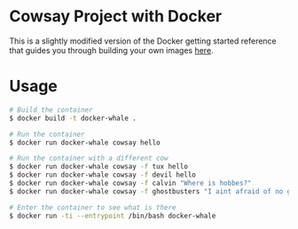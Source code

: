 # Cowsay Project with Docker

This is a slightly modified version of the Docker getting started reference that guides you through building your own images [here](https://docs.docker.com/engine/getstarted/step_four/).

# Usage
 
```bash
# Build the container
$ docker build -t docker-whale .

# Run the container 
$ docker run docker-whale cowsay hello

# Run the container with a different cow
$ docker run docker-whale cowsay -f tux hello
$ docker run docker-whale cowsay -f devil hello
$ docker run docker-whale cowsay -f calvin "Where is hobbes?"
$ docker run docker-whale cowsay -f ghostbusters "I aint afraid of no ghost"

# Enter the container to see what is there
$ docker run -ti --entrypoint /bin/bash docker-whale
```
